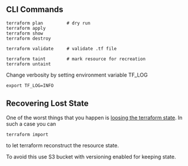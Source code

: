 ## CLI Commands

    terraform plan         # dry run
    terraform apply
    terraform show
    terraform destroy
    
    terraform validate     # validate .tf file
    
    terraform taint        # mark resource for recreation
    terraform untaint
    
Change verbosity by setting environment variable TF_LOG

    export TF_LOG=INFO

## Recovering Lost State

One of the worst things that you happen is [loosing the terraform state](https://www.reddit.com/r/devops/comments/93cee5/if_you_lost_your_terraform_state_you_will_lose/). In such a case you can

    terraform import
    
to let terraform reconstruct the resource state. 

To avoid this use S3 bucket with versioning enabled for keeping state.
